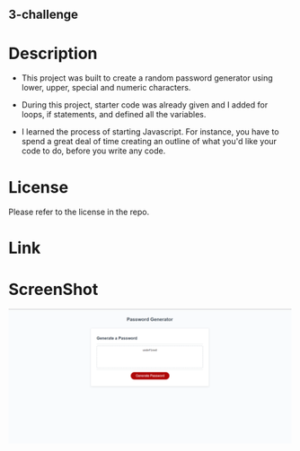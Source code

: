 ## 3-challenge

# Description

- This project was built to create a random password generator using lower, upper, special and numeric characters. 

- During this project, starter code was already given and I added for loops, if statements, and defined all the variables. 

- I learned the process of starting Javascript. For instance, you have to spend a great deal of time creating an outline of what you'd like your code to do, before you write any code. 

# License

Please refer to the license in the repo. 

# Link 



# ScreenShot 

![Alt text](<Assets/password generator.PNG>)